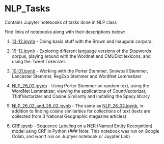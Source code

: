 # NLP_Tasks
Contains Jupyter notebooks of tasks done in NLP class

Find links of notebooks along with their descriptions below:

1. [13-12.ipynb](https://github.com/Anacoder1/NLP_Tasks/blob/master/13-12.ipynb) - Doing basic stuff with the Brown and Inaugural corpora.

2. [19-12.ipynb](https://github.com/Anacoder1/NLP_Tasks/blob/master/19-12.ipynb) - Exploring different language versions of the Stopwords corpus, playing around with the Wordnet and CMUDict lexicons, and using the Tweet Tokenizer.

3. [10-01.ipynb](https://github.com/Anacoder1/NLP_Tasks/blob/master/10-01.ipynb) - Working with the Porter Stemmer, Snowball Stemmer, Lancaster Stemmer, RegExp Stemmer and WordNet Lemmatizer

4. [NLP_26_02.ipynb](https://github.com/Anacoder1/NLP_Tasks/blob/master/NLP_26_02.ipynb) - Using Porter Stemmer on random text, using the WordNet Lemmatizer, viewing the applications of CountVectorizer, TfidfVectorizer and Cosine Similarity and installing the Spacy library

5. [NLP_26_02_and_28_02.ipynb](https://github.com/Anacoder1/NLP_Tasks/blob/master/NLP_26_02_%26_28_02.ipynb) - The same as [NLP_26_02.ipynb](https://github.com/Anacoder1/NLP_Tasks/blob/master/NLP_26_02.ipynb), in addition to finding cosine similarities for collections of text (texts are collected from 3 National Geographic magazine articles)

6. [CRF.ipynb](https://github.com/Anacoder1/NLP_Tasks/blob/master/CRF.ipynb) - Sequence Labeling on a NER (Named Entity Recognition) model using CRF in Python 
(### Note: This notebook was run on Google Colab, and won't run on Juptyer notebook or Juypter Lab)
